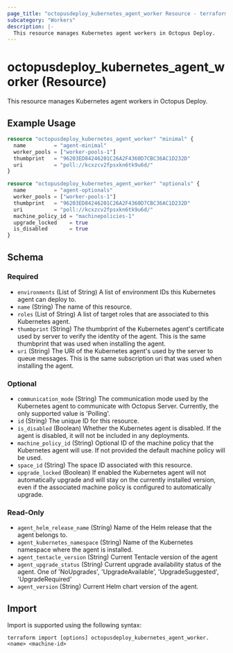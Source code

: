 ```yaml
---
page_title: "octopusdeploy_kubernetes_agent_worker Resource - terraform-provider-octopusdeploy"
subcategory: "Workers"
description: |-
  This resource manages Kubernetes agent workers in Octopus Deploy.
---
```


# octopusdeploy_kubernetes_agent_worker (Resource)

This resource manages Kubernetes agent workers in Octopus Deploy.

## Example Usage

```terraform
resource "octopusdeploy_kubernetes_agent_worker" "minimal" {
  name         = "agent-minimal"
  worker_pools = ["worker-pools-1"]
  thumbprint   = "96203ED84246201C26A2F4360D7CBC36AC1D232D"
  uri          = "poll://kcxzcv2fpsxkn6tk9u6d/"
}

resource "octopusdeploy_kubernetes_agent_worker" "optionals" {
  name         = "agent-optionals"
  worker_pools = ["worker-pools-1"]
  thumbprint   = "96203ED84246201C26A2F4360D7CBC36AC1D232D"
  uri          = "poll://kcxzcv2fpsxkn6tk9u6d/"
  machine_policy_id = "machinepolicies-1"
  upgrade_locked    = true
  is_disabled       = true
}
```
<!-- schema generated by tfplugindocs -->
## Schema

### Required

- `environments` (List of String) A list of environment IDs this Kubernetes agent can deploy to.
- `name` (String) The name of this resource.
- `roles` (List of String) A list of target roles that are associated to this Kubernetes agent.
- `thumbprint` (String) The thumbprint of the Kubernetes agent's certificate used by server to verify the identity of the agent. This is the same thumbprint that was used when installing the agent.
- `uri` (String) The URI of the Kubernetes agent's used by the server to queue messages. This is the same subscription uri that was used when installing the agent.

### Optional

- `communication_mode` (String) The communication mode used by the Kubernetes agent to communicate with Octopus Server. Currently, the only supported value is 'Polling'.
- `id` (String) The unique ID for this resource.
- `is_disabled` (Boolean) Whether the Kubernetes agent is disabled. If the agent is disabled, it will not be included in any deployments.
- `machine_policy_id` (String) Optional ID of the machine policy that the Kubernetes agent will use. If not provided the default machine policy will be used.
- `space_id` (String) The space ID associated with this resource.
- `upgrade_locked` (Boolean) If enabled the Kubernetes agent will not automatically upgrade and will stay on the currently installed version, even if the associated machine policy is configured to automatically upgrade.

### Read-Only

- `agent_helm_release_name` (String) Name of the Helm release that the agent belongs to.
- `agent_kubernetes_namespace` (String) Name of the Kubernetes namespace where the agent is installed.
- `agent_tentacle_version` (String) Current Tentacle version of the agent
- `agent_upgrade_status` (String) Current upgrade availability status of the agent. One of 'NoUpgrades', 'UpgradeAvailable', 'UpgradeSuggested', 'UpgradeRequired'
- `agent_version` (String) Current Helm chart version of the agent.

## Import

Import is supported using the following syntax:

```shell
terraform import [options] octopusdeploy_kubernetes_agent_worker.<name> <machine-id>
```
